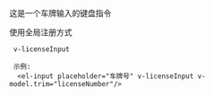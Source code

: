 这是一个车牌输入的键盘指令

使用全局注册方式

```
 v-licenseInput
 
 示例:
  <el-input placeholder="车牌号" v-licenseInput v-model.trim="licenseNumber"/>
  
 ```
	
	
